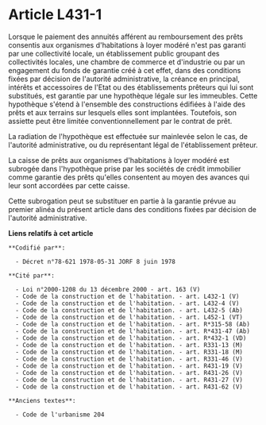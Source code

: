 # Article L431-1

Lorsque le paiement des annuités afférent au remboursement des prêts consentis aux organismes d'habitations à loyer modéré
n'est pas garanti par une collectivité locale, un établissement public groupant des collectivités locales, une chambre de
commerce et d'industrie ou par un engagement du fonds de garantie créé à cet effet, dans des conditions fixées par décision
de l'autorité administrative, la créance en principal, intérêts et accessoires de l'Etat ou des établissements prêteurs qui
lui sont substitués, est garantie par une hypothèque légale sur les immeubles. Cette hypothèque s'étend à l'ensemble des
constructions édifiées à l'aide des prêts et aux terrains sur lesquels elles sont implantées. Toutefois, son assiette peut
être limitée conventionnellement par le contrat de prêt.

La radiation de l'hypothèque est effectuée sur mainlevée selon le cas, de l'autorité administrative, ou du représentant légal
de l'établissement prêteur.

La caisse de prêts aux organismes d'habitations à loyer modéré est subrogée dans l'hypothèque prise par les sociétés de
crédit immobilier comme garantie des prêts qu'elles consentent au moyen des avances qui leur sont accordées par cette caisse.

Cette subrogation peut se substituer en partie à la garantie prévue au premier alinéa du présent article dans des conditions
fixées par décision de l'autorité administrative.

**Liens relatifs à cet article**

	**Codifié par**:

	  - Décret n°78-621 1978-05-31 JORF 8 juin 1978

	**Cité par**:

	  - Loi n°2000-1208 du 13 décembre 2000 - art. 163 (V)
	  - Code de la construction et de l'habitation. - art. L432-1 (V)
	  - Code de la construction et de l'habitation. - art. L432-4 (V)
	  - Code de la construction et de l'habitation. - art. L432-5 (Ab)
	  - Code de la construction et de l'habitation. - art. L452-1 (VT)
	  - Code de la construction et de l'habitation. - art. R*315-58 (Ab)
	  - Code de la construction et de l'habitation. - art. R*431-47 (Ab)
	  - Code de la construction et de l'habitation. - art. R*432-1 (VD)
	  - Code de la construction et de l'habitation. - art. R331-13 (M)
	  - Code de la construction et de l'habitation. - art. R331-18 (M)
	  - Code de la construction et de l'habitation. - art. R331-46 (V)
	  - Code de la construction et de l'habitation. - art. R431-19 (V)
	  - Code de la construction et de l'habitation. - art. R431-26 (V)
	  - Code de la construction et de l'habitation. - art. R431-27 (V)
	  - Code de la construction et de l'habitation. - art. R431-62 (V)

	**Anciens textes**:

	  - Code de l'urbanisme 204
